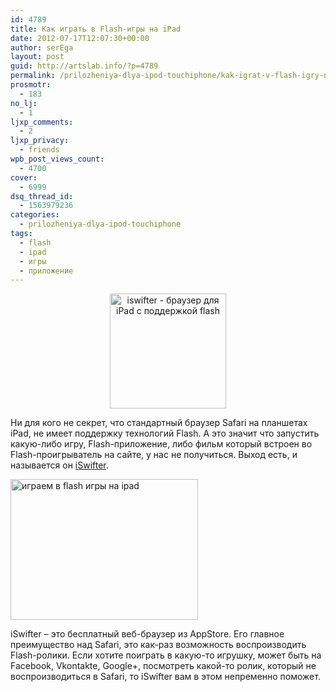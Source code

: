 ```yaml
---
id: 4789
title: Как играть в Flash-игры на iPad
date: 2012-07-17T12:07:30+00:00
author: serEga
layout: post
guid: http://artslab.info/?p=4789
permalink: /prilozheniya-dlya-ipod-touchiphone/kak-igrat-v-flash-igry-na-ipad/
prosmotr:
  - 183
no_lj:
  - 1
ljxp_comments:
  - 2
ljxp_privacy:
  - friends
wpb_post_views_count:
  - 4700
cover:
  - 6999
dsq_thread_id:
  - 1563979236
categories:
  - prilozheniya-dlya-ipod-touchiphone
tags:
  - flash
  - ipad
  - игры
  - приложение
---
```

<center>
  <img src="{{site.img_cdn}}/iswifter_ipad_flash.jpg" alt="iswifter - браузер для iPad с поддержкой flash" title="iswifter_ipad_flash" width="186" height="184" class="aligncenter size-full wp-image-4790" srcset="{{site.img_cdn}}/iswifter_ipad_flash.jpg 186w, {{site.img_cdn}}/iswifter_ipad_flash-100x100.jpg 100w" sizes="(max-width: 186px) 100vw, 186px" />
</center>

Ни для кого не секрет, что стандартный браузер Safari на планшетах iPad, не имеет поддержку технологий Flash. А это значит что запустить какую-либо игру, Flash-приложение, либо фильм который встроен во Flash-проигрыватель на сайте, у нас не получиться. Выход есть, и называется он [iSwifter](http://itunes.apple.com/us/app/iswifter-flash-web-browser/id388857173?mt=8).

[<img src="{{site.img_cdn}}/flash_igri_na_ipad-300x225.png" alt="играем в flash игры на ipad" title="flash_igri_na_ipad" width="300" height="225" class="aligncenter size-medium wp-image-4791" srcset="{{site.img_cdn}}/flash_igri_na_ipad-300x225.png 300w, {{site.img_cdn}}/flash_igri_na_ipad.png 1024w" sizes="(max-width: 300px) 100vw, 300px" />]({{site.img_cdn}}/flash_igri_na_ipad.png)

iSwifter &#8211; это бесплатный веб-браузер из AppStore. Его главное преимущество над Safari, это как-раз возможность воспроизводить Flash-ролики. Если хотите поиграть в какую-то игрушку, может быть на Facebook, Vkontakte, Google+, посмотреть какой-то ролик, который не воспроизводиться в Safari, то iSwifter вам в этом непременно поможет.